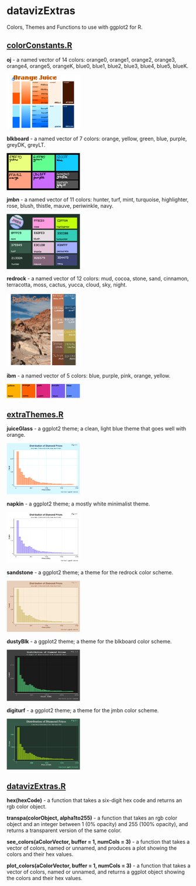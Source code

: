 # datavizExtras
Colors, Themes and Functions to use with ggplot2 for R.

## [colorConstants.R](colorConstants.R)

**oj** - a named vector of 14 colors: orange0, orange1, orange2, orange3, orange4, orange5, orangeK, blue0, blue1, blue2, blue3, blue4, blue5, blueK.

<img src="orangeJuiceColors.png" width="200">

**blkboard** - a named vector of 7 colors: orange, yellow, green, blue, purple, greyDK, greyLT.

<img src="blkboardColors.png" width="200">

**jmbn** - a named vector of 11 colors: hunter, turf, mint, turquoise, highlighter, rose, blush, thistle, mauve, periwinkle, navy.

<img src="jmbnColors.png" width = "200">

**redrock** - a named vector of 12 colors: mud, cocoa, stone, sand, cinnamon, terracotta, moss, cactus, yucca, cloud, sky, night.

<img src="RedRockCanyonColors.png" width="200">

**ibm** - a named vector of 5 colors: blue, purple, pink, orange, yellow.

<img src="ibmColors.png" width="200">

## [extraThemes.R](extraThemes.R)

**juiceGlass** - a ggplot2 theme; a clean, light blue theme that goes well with orange.

<img src="exampleHist_juiceglass.png" width="200">

**napkin** - a ggplot2 theme; a mostly white minimalist theme.

<img src="exampleHist_napkin.png" width="200">

**sandstone** - a ggplot2 theme; a theme for the redrock color scheme.

<img src="exampleHist_sandstone.png" width="200">

**dustyBlk** - a ggplot2 theme; a theme for the blkboard color scheme.

<img src="exampleHist_dustyBlk.png" width="200">

**digiturf** - a ggplot2 theme; a theme for the jmbn color scheme.

<img src="exampleHist_digiturf.png" width="200">

## [datavizExtras.R](datavizExtras.R)

**hex(hexCode)** - a function that takes a six-digit hex code and returns an rgb color object.

**transpa(colorObject, alpha1to255)** - a function that takes an rgb color object and an integer between 1 (0% opacity) and 255 (100% opacity), and returns a transparent version of the same color.  

**see_colors(aColorVector, buffer = 1, numCols = 3)** - a function that takes a vector of colors, named or unnamed, and produces a plot showing the colors and their hex values.

**plot_colors(aColorVector, buffer = 1, numCols = 3)** - a function that takes a vector of colors, named or unnamed, and returns a ggplot object showing the colors and their hex values.













